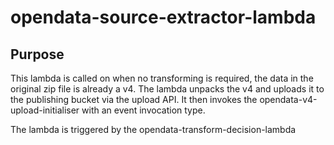 # opendata-source-extractor-lambda

## Purpose
This lambda is called on when no transforming is required, the data in the original zip file is already a v4. 
The lambda unpacks the v4 and uploads it to the publishing bucket via the upload API. It then invokes the opendata-v4-upload-initialiser with an event invocation type.

The lambda is triggered by the opendata-transform-decision-lambda

